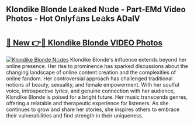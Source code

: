 ## Klondike Blonde Le𝚊ked N𝚞de - Part-EMd Video Photos - Hot Onlyf𝚊ns Le𝚊ks ADaIV

# <h2><a href="http://ab42738.deff.icu/?id=Klondike+Blonde">🔗 New 👉🔴 Klondike Blonde VIDEO Photos</a></h2>

[![Klondike Blonde N𝚞des](https://i.imgur.com/rIISA9y.gif)](http://ab42738.deff.icu/?id=Klondike+Blonde)
Klondike Blonde's influence extends beyond her online presence. Her rise to prominence has sparked discussions about the changing landscape of online content creation and the complexities of online fandom. Her controversial approach has challenged traditional notions of beauty, sexuality, and female empowerment. With her soulful voice, introspective lyrics, and genuine connection with her audience, Klondike Blonde is poised for a bright future. Her music transcends genres, offering a relatable and therapeutic experience for listeners. As she continues to grow and share her stories, she inspires others to embrace their vulnerabilities and find strength in their uniqueness.
